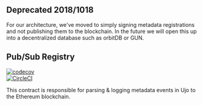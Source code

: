 ## Deprecated 2018/1018

For our architecture, we've moved to simply signing metadata registrations and not publishing them to the blockchain. In the future we will open this up into a decentralized database such as orbitDB or GUN.

## Pub/Sub Registry

[![codecov](https://codecov.io/gh/UjoTeam/contracts-registry/branch/master/graph/badge.svg)](https://codecov.io/gh/UjoTeam/contracts-registry)  
[![CircleCI](https://circleci.com/gh/UjoTeam/contracts-registry.svg?style=svg)](https://circleci.com/gh/UjoTeam/contracts-registry)  

This contract is responsible for parsing & logging metadata events in Ujo to the Ethereum blockchain.
